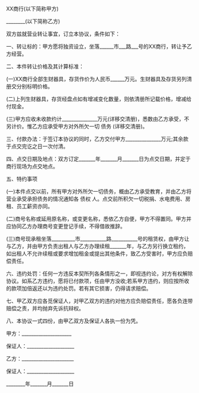 
 


XX商行(以下简称甲方)


________(以下简称乙方)


双方兹就营业转让事宜，订立本协议，条件如下：


一、转让标的：甲方愿将独资设立，坐落______市___路___号的XX商行，转让予乙方经营。


二、本件转让价格及其计算标准：


(一)XX商行全部生财器具，存货作价为人民币______万元。生财器具及存货另列清册交分别标明价格。


(二)上列生财器具，存货经盘点如有增减变化数量，则依清册所记载价格，增减给付现金。


(三)甲方应收未收款约计_______________万元(详移交清册)，悉数由乙方承受，不另计价。惟乙方应承受甲方对外所欠一切
债务
(详移交清册)。


三、付款办法：于签订本协议的同时，乙方交付甲方_______________万元;其余款于点交完讫之日一次付清。


四、点交日期及地点：双方订定_______年_______月_______日为点交日期，并定于商行现场为点交地点。


五、特约事项


(一)本件点交以前，所有甲方对外所欠一切债务，概由乙方承受教育，并由乙方将营业承受承担债务的情况通知各
债权
人。点交前所积欠一切税捐、水电费用、房租、员工薪资亦同。


(二)商号名称或延用原名称，或变更名称，悉依乙方自便，甲方不得置同。甲方并应协同乙方办理商号变更登记手续，不得借故推辞。


(三)商号现承租坐落__________市___________路___________号的租赁权，由甲方让与乙方，并由甲方负责出租人与乙方办理续租_______年，与乙方另行换立租约，如出租人不允许续租或要求增加租金或提出其他条件，致乙方受害时，甲方应负赔偿责任。


六、违约处罚：任何一方违反本契所列各条情形之一，即视违约论，对方有权解除协议。如系乙方违约，愿将已付款项，任由甲方没收;若系甲方违约，则应按所收的款项加倍返还以为违约处罚。若有其它损害，仍得请求赔偿。


七、甲乙双方应各觅保证人，对甲乙双方的违约对他方应负赔偿责任，愿各负连带赔偿之责，并均抛弃先诉抗辩权。


八、本协议一式四份，由甲乙双方及保证人各执一份为凭。


甲方：_____________________


保证人：____________________


乙方：______________________


保证人：____________________


________年_______月_______日
 


 

 
 
 
 
 
  


  
 

  


  


  
 
 
 
 

